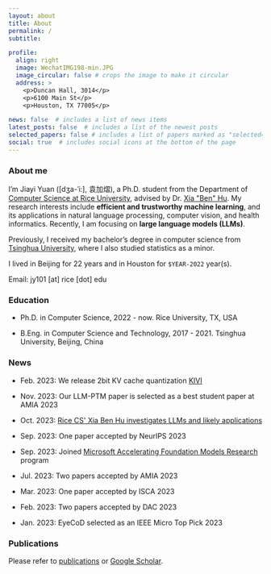 ```yaml
---
layout: about
title: About
permalink: /
subtitle:

profile:
  align: right
  image: WechatIMG198-min.JPG
  image_circular: false # crops the image to make it circular
  address: >
    <p>Duncan Hall, 3014</p>
    <p>6100 Main St</p>
    <p>Houston, TX 77005</p>

news: false  # includes a list of news items
latest_posts: false  # includes a list of the newest posts
selected_papers: false # includes a list of papers marked as "selected={true}"
social: true  # includes social icons at the bottom of the page
---
```


### About me

I’m Jiayi Yuan ([dʒa-ˈi:], 袁加熠), a Ph.D. student from the Department of [Computer Science at Rice University](https://cs.rice.edu/), advised by Dr. [Xia "Ben" Hu](https://cs.rice.edu/~xh37/index.html). My research interests include **efficient and trustworthy machine learning**, and its applications in natural language processing, computer vision, and health informatics. Recently, I am focusing on **large language models (LLMs)**.

Previously, I received my bachelor’s degree in computer science from [Tsinghua University](https://www.tsinghua.edu.cn/en/), where I also studied statistics as a minor.

I lived in Beijing for 22 years and in Houston for ``$YEAR-2022`` year(s).

Email: jy101 [at] rice [dot] edu

### Education

* Ph.D. in Computer Science, 2022 - now.
Rice University, TX, USA

* B.Eng. in Computer Science and Technology, 2017 - 2021.
Tsinghua University, Beijing, China

### News

- Feb. 2023: We release 2bit KV cache quantization [KIVI](https://arxiv.org/abs/2402.02750)

- Nov. 2023: Our LLM-PTM paper is selected as a best student paper at AMIA 2023

- Oct. 2023: [Rice CS' Xia Ben Hu investigates LLMs and likely applications](https://cs.rice.edu/news/rice-cs-xia-ben-hu-investigates-llms-and-likely-applications)

- Sep. 2023: One paper accepted by NeurIPS 2023

- Sep. 2023: Joined [Microsoft Accelerating Foundation Models Research](https://www.microsoft.com/en-us/research/collaboration/accelerating-foundation-models-research/) program

- Jul. 2023: Two papers accepted by AMIA 2023

<!-- - Jul. 2023: One paper accepted by ACM-BCB 2023 -->

- Mar. 2023: One paper accepted by ISCA 2023

<!-- - Feb. 2023: One paper accepted by ICASSP 2023 -->

- Feb. 2023: Two papers accepted by DAC 2023

- Jan. 2023: EyeCoD selected as an IEEE Micro Top Pick 2023

### Publications

Please refer to [publications](https://jy-yuan.github.io/publications/) or [Google Scholar](https://scholar.google.com/citations?user=XMrlrV8AAAAJ).
